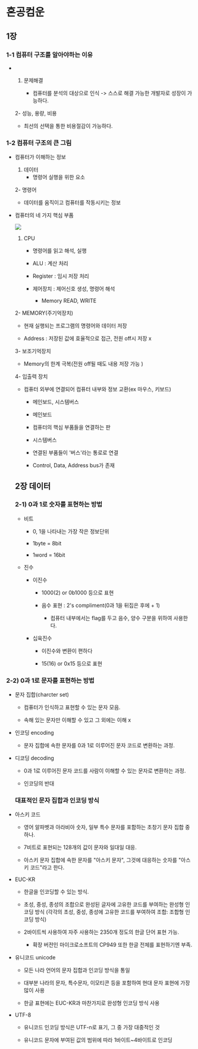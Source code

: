 # 혼공컴운

## 1장

### 1-1 컴퓨터 구조를 알아야하는 이유

- 1) 문제해결
     
     - 컴퓨터를 분석의 대상으로 인식 -> 스스로 해결 가능한 개발자로 성장이 가능하다.
  
  2- 성능, 용량, 비용
  
  - 최선의 선택을 통한 비용절감이 가능하다.

### 1-2  컴퓨터 구조의 큰 그림

- 컴퓨터가 이해하는 정보
  
  1. 데이터
     - 명령어 실행을 위한 요소
  
  2- 명령어
  
  - 데이터를 움직이고 컴퓨터를 작동시키는 정보

- 컴퓨터의 네 가지 핵심 부품
  
  ![](C:\Users\SSAFY\AppData\Roaming\marktext\images\2024-02-07-09-26-36-image.png)
  
  1. CPU
     
     - 명령어를 읽고 해석, 실행
     
     - ALU : 계산 처리
     
     - Register : 임시 저장 처리
     
     - 제어장치 : 제어신호 생성, 명령어 해석
       
       - Memory READ, WRITE
  
  2- MEMORY(주기억장치)
  
  - 현재 실행되는 프로그램의 명령어와 데이터 저장
  
  - Address : 저장된 값에 효율적으로 접근, 전원 off시 저장 x
  
  3- 보조기억장치
  
  - Memory의 한계 극복(전원 off될 때도 내용 저장 가능 )
  
  4- 입출력 장치
  
  - 컴퓨터 외부에 연결되어 컴퓨터 내부와 정보 교환(ex 마우스, 키보드)
    
    - 메인보드, 시스템버스
    
    - 메인보드
    
    - 컴퓨터의 핵심 부품들을 연결하는 판
    
    - 시스템버스
    
    - 연결된 부품들이 '버스'라는 통로로 연결
    
    - Control, Data, Address bus가 존재
  
  ## 2장 데이터
  
  ### 2-1) 0과 1로 숫자를 표현하는 방법
  
  - 비트
    
    - 0, 1을 나타내는 가장 작은 정보단위
    
    - 1byte = 8bit
    
    - 1word = 16bit
  
  - 진수
    
    - 이진수
      
      - 1000(2) or 0b1000 등으로 표현
      
      - 음수 표현 : 2's compliment(0과 1을 뒤집은 후에  + 1)
        
        - 컴퓨터 내부에서는 flag를 두고 음수, 양수 구분을 위하여 사용한다.

    - 십육진수
    
      - 이진수와 변환이 편하다
    
      - 15(16) or 0x15 등으로 표현

### 2-2) 0과 1로 문자를 표현하는 방법

- 문자 집합(charcter set)
  
  - 컴퓨터가 인식하고 표현할 수 있는 문자 모음.  
  
  - 속해 있는 문자만 이해할 수 있고 그 외에는 이해 x

- 인코딩 encoding  
  
  - 문자 집합에 속한 문자를 0과 1로 이루어진 문자 코드로 변환하는 과정.  

- 디코딩 decoding  
  
  - 0과 1로 이루어진 문자 코드를 사람이 이해할 수 있는 문자로 변환하는 과정.  
  
  - 인코딩의 반대 
  
  ### 대표적인 문자 집합과 인코딩 방식

- 아스키 코드  
  
  - 영어 알파벳과 아라비아 숫자, 일부 특수 문자를 포함하는 초창기 문자 집합 중 하나.  
  
  - 7비트로 표현되는 128개의 값이 문자와 일대일 대응.  
  
  - 아스키 문자 집합에 속한 문자를 "아스키 문자", 그것에 대응하는 숫자를 "아스키 코드"라고 한다.  

- EUC-KR  
  
  - 한글을 인코딩할 수 있는 방식.  
  
  - 초성, 중성, 종성의 조합으로 완성된 글자에 고유한 코드를 부여하는 완성형 인코딩 방식 
    (각각의 초성, 중성, 종성에 고유한 코드를 부여하여 조합:  조합형 인코딩 방식)  
  
  - 2바이트씩 사용하여 자주 사용하는 2350개 정도의 한글 단어 표현 가능.  
    
    - 확장 버전인 마이크로소프트의 CP949 또한 한글 전체를 표현하기엔 부족.

- 유니코드 unicode 
  
  - 모든 나라 언어의 문자 집합과 인코딩 방식을 통일
  
  - 대부분 나라의 문자, 특수문자, 이모티콘 등을 포함하여 현대 문자 표현에 가장 많이 사용 
  
  - 한글 표현에는 EUC-KR과 마찬가지로 완성형 인코딩 방식 사용

- UTF-8  
  
  - 유니코드 인코딩 방식은 UTF-n로 표기, 그 중 가장 대중적인 것  
  
  - 유니코드 문자에 부여된 값의 범위에 따라 1바이트~4바이트로 인코딩
